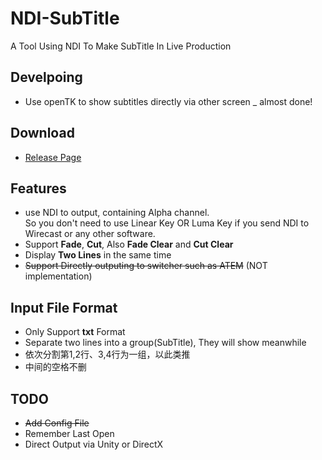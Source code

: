 # NDI-SubTitle

A Tool Using NDI To Make SubTitle In Live Production


## Develpoing
- Use openTK to show subtitles directly via other screen
_ almost done!

## Download
- [Release Page](https://github.com/luvletter1205/NDI-SubTitle/releases)


## Features
- use NDI to output, containing Alpha channel.<br>
So you don't need to use Linear Key OR Luma Key if you send NDI to Wirecast or any other software.
- Support **Fade**, **Cut**, Also **Fade Clear** and **Cut Clear**
- Display **Two Lines** in the same time
- ~~Support Directly outputing to switcher such as ATEM~~ (NOT implementation)


## Input File Format
- Only Support **txt** Format
- Separate two lines into a group(SubTitle), They will show meanwhile
- 依次分割第1,2行、3,4行为一组，以此类推
- 中间的空格不删


## TODO
- ~~Add Config File~~
- Remember Last Open
- Direct Output via Unity or DirectX
